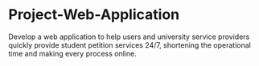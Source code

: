 # Project-Web-Application
Develop a web application to help users and university service providers quickly provide student petition services 24/7, shortening the operational time and making every process online.
